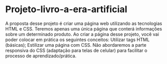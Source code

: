 # Projeto-livro-a-era-artificial
A proposta desse projeto é criar uma página web utilizando as tecnologias HTML e CSS. Teremos apenas uma única página que conterá informações sobre um determinado produto.  Ao criar a página desse projeto, você vai poder colocar em prática os seguintes conceitos:  Utilizar tags HTML (básicas); Estilizar uma página com CSS. Não abordaremos a parte responsiva do CSS (adaptação para telas de celular) para facilitar o processo de aprendizado/prática.
